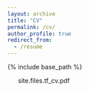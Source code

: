 ```yaml
---
layout: archive
title: "CV"
permalink: /cv/
author_profile: true
redirect_from:
  - /resume
---
```


{% include base_path %}
  <ul>site.files.tf_cv.pdf</ul>
